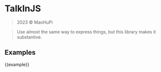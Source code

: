 # TalkInJS

> 2023 &copy; MaoHuPi

> Use almost the same way to express things, but this library makes it substantive.

## Examples

{{example}}